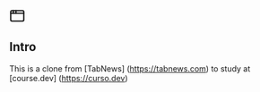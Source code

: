 <svg xmlns="http://www.w3.org/2000/svg" width="28" height="28" viewBox="0 0 24 24" fill="none" stroke="currentColor" stroke-width="2" stroke-linecap="round" stroke-linejoin="round" class="lucide lucide-app-window"><rect x="2" y="4" width="20" height="16" rx="2"/><path d="M10 4v4"/><path d="M2 8h20"/><path d="M6 4v4"/></svg>

## Intro
This is a clone from [TabNews] (https://tabnews.com) to study at [course.dev] (https://curso.dev)


